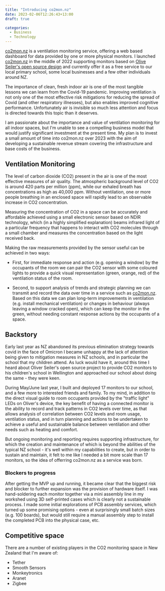 ```yaml
---
title: "Introducing co2mon.nz"
date: 2023-02-06T12:26:43+13:00
draft: true

categories:
  - Business
  - Technology
---
```



[co2mon.nz](https://co2mon.nz/) is a ventilation monitoring service, offering a web based dashboard for data provided by one or more physical monitors. I launched [co2mon.nz](https://co2mon.nz/) in the middle of 2022 supporting monitors based on [Olive Seiler's open source design](https://github.com/oseiler2/CO2Monitor) and currently offer it as a free service to our local primary school, some local businesses and a few other individuals around NZ.

The importance of clean, fresh indoor air is one of the most tangible lessons we can learn from the Covid-19 pandemic. Improving ventilation is not only one of the most effective risk mitigations for reducing the spread of Covid (and other respiratory illnesses), but also enables improved cognitive performance. Unfortunately air is invisible so much less attention and focus is directed towards this topic than it deserves.

I am passionate about the importance and value of ventilation monitoring for all indoor spaces, but I'm unable to see a compelling business model that would justify significant investment at the present time. My plan is to invest a small amount of time into co2mon.nz over 2023 with the aim of developing a sustainable revenue stream covering the infrastructure and base costs of the business.

## Ventilation Monitoring

The level of carbon dioxide (CO2) present in the air is one of the most effective measures of air quality. The atmospheric background level of CO2 is around 420 parts per million (ppm), while our exhaled breath has concentrations as high as 40,000 ppm. Without ventilation, one or more people breathing in an enclosed space will rapidly lead to an observable increase in CO2 concentration.

Measuring the concentration of CO2 in a space can be accurately and affordable achieved using a small electronic sensor based on NDIR technology, which (in a highly simplified explanation) beams infrared light of a particular frequency that happens to interact with CO2 molecules through a small chamber and measures the concentration based on the light received back.

Making the raw measurements provided by the sensor useful can be achieved in two ways:

* First, for immediate response and action (e.g. opening a window) by the occupants of the room we can pair the CO2 sensor with some coloured lights to provide a quick visual representation (green, orange, red) of the ventilation status of the room.

* Second, to support analysis of trends and strategic planning we can transmit and record the data over time in a service such as [co2mon.nz](https://co2mon.nz/). Based on this data we can plan long-term improvements in ventilation (e.g. install mechanical ventilation) or changes in behaviour (always leaving a window cracked open), which can keep the monitor in the green, without needing constant response actions by the occupants of a space.

## Backstory

Early last year as NZ abandoned its previous elimination strategy towards covid in the face of Omicron I became unhappy at the lack of attention being given to mitigation measures in NZ schools, and in particular the school that my children attend. As luck would have it, around this time I heard about Oliver Seiler's open source project to provide CO2 monitors to his children's school in Wellington and approached our school about doing the same - they were keen.

During May/June last year, I built and deployed 17 monitors to our school, and a few more to interested friends and family. To my mind, in addition to the direct visual guide to room occupants provided by the "traffic light" LEDs on Oliver's device, the key benefit of having a connected monitor is the ability to record and track patterns in CO2 levels over time, as that allows analysis of correlation between CO2 levels and room usage, ventilation status, and in turn planning and actions to be undertaken to achieve a useful and sustainable balance between ventilation and other needs such as heating and comfort.

But ongoing monitoring and reporting requires supporting infrastructure, for which the creation and maintenance of which is beyond the abilities of the typical NZ school - it's well within my capabilities to create, but in order to sustain and maintain, it felt to me like I needed a bit more scale than 17 monitors, so the idea of offerring co2mon.nz as a service was born.


### Blockers to progress

After getting the MVP up and running, it became clear that the biggest risk and blocker to further expansion was the provision of hardware itself. I was hand-soldering each monitor together via a mini assembly line in my workshed using 3D self-printed cases which is clearly not a sustainable process. I made some initial explorations of PCB assembly services, which turned up some promising options - even at surprisingly small batch sizes (e.g. 100 boards), but would still require a manual assembly step to install the completed PCB into the physical case, etc.


## Competitive space

There are a number of existing players in the CO2 monitoring space in New Zealand that I'm aware of:

  * Tether
  * Smooth Sensors
  * Monkeytronics
  * Aranet
  * Zigbee

  ##
